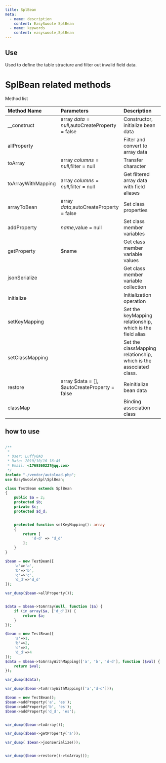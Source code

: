 ```yaml
---
title: SplBean
meta:
  - name: description
    content: EasySwoole SplBean
  - name: keywords
    content: easyswoole,SplBean
---
```




## Use

Used to define the table structure and filter out invalid field data.

# SplBean related methods

Method list

| Method Name | Parameters | Description | Notes |
| :---------- | :--------- | :---------- | :---- |
| __construct | array $data = null,$autoCreateProperty = false | Constructor, initialize bean data           |      |
| allProperty        |                                                | Filter and convert to array data               |      |
| toArray            | array $columns = null,$filter = null           | Transfer character                             |      |
| toArrayWithMapping | array $columns = null,$filter = null           | Get filtered array data with field aliases   |      |
| arrayToBean        | array $data,$autoCreateProperty = false        | Set class properties                         |      |
| addProperty        | $name,$value = null                            | Set class member variables                     |      |
| getProperty        | $name                                          | Get class member variable values                   |      |
| jsonSerialize      |                                                | Get class member variable collection                 |      |
| initialize         |                                                | Initialization operation                         |      |
| setKeyMapping      |                                                | Set the keyMapping relationship, which is the field alias |      |
| setClassMapping    |                                                | Set the classMapping relationship, which is the associated class. |      |
| restore            | array $data = [], $autoCreateProperty = false  | Reinitialize bean data                 |      |
| classMap           |                                                | Binding association class                         |      |

## how to use

```php

/**
 *
 * User: LuffyQAQ
 * Date: 2019/10/16 16:45
 * Email: <1769360227@qq.com>
 */
include "./vendor/autoload.php";
use EasySwoole\Spl\SplBean;

class TestBean extends SplBean
{
    public $a = 2;
    protected $b;
    private $c;
    protected $d_d;


    protected function setKeyMapping(): array
    {
        return [
            'd-d' => "d_d"
        ];
    }
}

$bean = new TestBean([
    'a'=>'a',
    'b'=>'b',
    'c'=>'c',
    'd_d'=>'d_d'
]);

var_dump($bean->allProperty());


$data = $bean->toArray(null, function ($a) {
    if (in_array($a, ['d_d'])) {
        return $a;
    }
});

$bean = new TestBean([
    'a'=>1,
    'b'=>2,
    'c'=>3,
    'd_d'=>4
]);
$data = $bean->toArrayWithMapping(['a', 'b', 'd-d'], function ($val) {
    return $val;
});

var_dump($data);

var_dump($bean->toArrayWithMapping(['a','d-d']));

$bean = new TestBean();
$bean->addProperty('a', 'es');
$bean->addProperty('b', 'es');
$bean->addProperty('d_d', 'es');


var_dump($bean->toArray());

var_dump($bean->getProperty('a'));

var_dump( $bean->jsonSerialize());


var_dump($bean->restore()->toArray());

```

